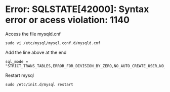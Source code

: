 # Error: SQLSTATE[42000]: Syntax error or acess violation: 1140

Access the file mysqld.cnf
```
sudo vi /etc/mysql/mysql.conf.d/mysqld.cnf
```

Add the line above at the end
```
sql_mode = "STRICT_TRANS_TABLES,ERROR_FOR_DIVISION_BY_ZERO,NO_AUTO_CREATE_USER,NO_ENGINE_SUBSTITUTION"
```

Restart mysql
```
sudo /etc/init.d/mysql restart
```
